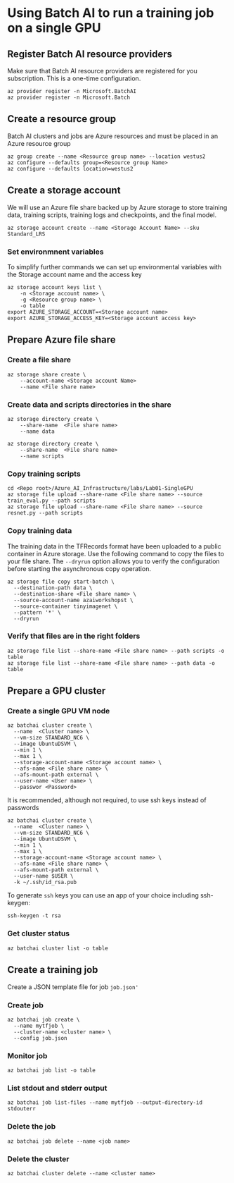 # Using Batch AI to run a training job on a single GPU

## Register Batch AI resource providers
Make sure that Batch AI resource providers are registered for you subscription. This is a one-time configuration.
```
az provider register -n Microsoft.BatchAI
az provider register -n Microsoft.Batch
```
## Create a resource group
Batch AI clusters and jobs are Azure resources and must be placed in an Azure resource group
```
az group create --name <Resource group name> --location westus2
az configure --defaults group=<Resource group Name>
az configure --defaults location=westus2
```

## Create a storage account
We will use an Azure file share backed up by  Azure storage to store training data, training scripts, training logs and checkpoints, and the final model.
```
az storage account create --name <Storage Account Name> --sku Standard_LRS
```
### Set environmnent variables
To simplify further commands we can set up environmental variables with the Storage account name and the access key
```
az storage account keys list \
    -n <Storage account name> \
    -g <Resource group name> \
    -o table
export AZURE_STORAGE_ACCOUNT=<Storage account name>
export AZURE_STORAGE_ACCESS_KEY=<Storage account access key>
```

## Prepare Azure file share
### Create a file share
```
az storage share create \
    --account-name <Storage account Name> 
    --name <File share name>
```

### Create data and scripts directories in the share
```
az storage directory create \
    --share-name  <File share name>
    --name data
    
az storage directory create \
    --share-name  <File share name>
    --name scripts
```
### Copy training scripts
```
cd <Repo root>/Azure_AI_Infrastructure/labs/Lab01-SingleGPU
az storage file upload --share-name <File share name> --source train_eval.py --path scripts
az storage file upload --share-name <File share name> --source resnet.py --path scripts
```

### Copy training data
The training data in the TFRecords format have been uploaded to a public container in Azure storage. Use the following command to copy the files to your file share. The `--dryrun` option allows you to verify the configuration before starting the asynchronous copy operation.

```
az storage file copy start-batch \
  --destination-path data \
  --destination-share <File share name> \
  --source-account-name azaiworkshopst \
  --source-container tinyimagenet \
  --pattern '*' \
  --dryrun
```

### Verify that files are in the right folders
```
az storage file list --share-name <File share name> --path scripts -o table
az storage file list --share-name <File share name> --path data -o table
```

## Prepare a GPU cluster
### Create a single GPU VM node
```
az batchai cluster create \
  --name  <Cluster name> \
  --vm-size STANDARD_NC6 \
  --image UbuntuDSVM \
  --min 1 \
  --max 1 \
  --storage-account-name <Storage account name> \
  --afs-name <File share name> \
  --afs-mount-path external \
  --user-name <User name> \
  --passwor <Password>
```

It is recommended, although not required, to use ssh keys instead of passwords

```
az batchai cluster create \
  --name  <Cluster name> \
  --vm-size STANDARD_NC6 \
  --image UbuntuDSVM \
  --min 1 \
  --max 1 \
  --storage-account-name <Storage account name> \
  --afs-name <File share name> \
  --afs-mount-path external \
  --user-name $USER \
  -k ~/.ssh/id_rsa.pub
```
To generate `ssh` keys you can use an app of your choice including ssh-keygen:
```
ssh-keygen -t rsa
```

### Get cluster status
```
az batchai cluster list -o table
```

## Create a training job

Create a JSON template file for job `job.json'`

### Create job
```
az batchai job create \
  --name mytfjob \
  --cluster-name <cluster name> \
  --config job.json
```
### Monitor job
```
az batchai job list -o table
```

### List stdout and stderr output
```
az batchai job list-files --name mytfjob --output-directory-id stdouterr
```

### Delete the job
```
az batchai job delete --name <job name>
```

### Delete the  cluster
```
az batchai cluster delete --name <cluster name>
```


